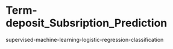 # Term-deposit_Subsription_Prediction
supervised-machine-learning-logistic-regression-classification
